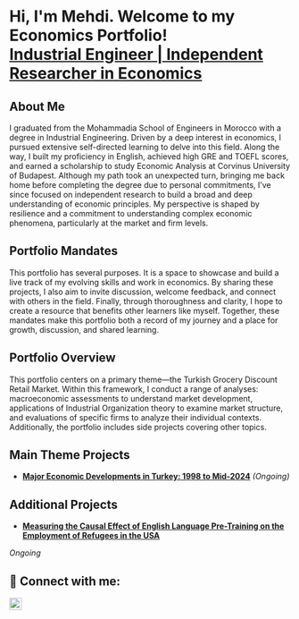 <h1>Hi, I'm Mehdi. Welcome to my Economics Portfolio!<br/><a href="https://www.linkedin.com/in/mehdi-jaddour/">Industrial Engineer | Independent Researcher in Economics</a>

<h2> About Me</h2>
<p>I graduated from the Mohammadia School of Engineers in Morocco with a degree in Industrial Engineering. Driven by a deep interest in economics, I pursued extensive self-directed learning to delve into this field. Along the way, I built my proficiency in English, achieved high GRE and TOEFL scores, and earned a scholarship to study Economic Analysis at Corvinus University of Budapest. Although my path took an unexpected turn, bringing me back home before completing the degree due to personal commitments, I’ve since focused on independent research to build a broad and deep understanding of economic principles. My perspective is shaped by resilience and a commitment to understanding complex economic phenomena, particularly at the market and firm levels.<p>

<h2> Portfolio Mandates</h2>
<p>This portfolio has several purposes. It is a space to showcase and build a live track of my evolving skills and work in economics. By sharing these projects, I also aim to invite discussion, welcome feedback, and connect with others in the field. Finally, through thoroughness and clarity, I hope to create a resource that benefits other learners like myself. Together, these mandates make this portfolio both a record of my journey and a place for growth, discussion, and shared learning.<p>

<h2> Portfolio Overview</h2>
<p>This portfolio centers on a primary theme—the Turkish Grocery Discount Retail Market. Within this framework, I conduct a range of analyses: macroeconomic assessments to understand market development, applications of Industrial Organization theory to examine market structure, and evaluations of specific firms to analyze their individual contexts. Additionally, the portfolio includes side projects covering other topics.</p>

<h2>Main Theme Projects</h2>

- [<b>Major Economic Developments in Turkey: 1998 to Mid-2024</b>](https://github.com/JMehdi2/Major-Economic-Developments-in-Turkey-1998-Mid2024) <i>(Ongoing)</i>

<h2>Additional Projects</h2>

- [<b>Measuring the Causal Effect of English Language Pre-Training on the Employment of Refugees in the USA</b>](https://github.com/JMehdi2/Additional-Projects/tree/main/CAUSAL%20EFFECT%20OF%20ENGLISH%20LANGUAGE%20PRE-TRAININGS%20ON%20EMPLOYMENT%20OF%20REFUGEES%20IN%20THE%20USA) 
<p><i>Ongoing</i></p>

<h2> 🤳 Connect with me:</h2>


[<img align="left" alt="JoshMadakor | LinkedIn" width="22px" src="https://cdn.jsdelivr.net/npm/simple-icons@v3/icons/linkedin.svg" />][linkedin]

[linkedin]: https://www.linkedin.com/in/mehdi-jaddour/
